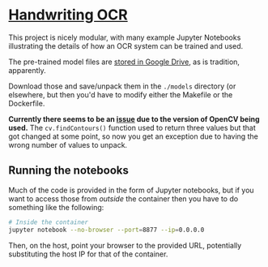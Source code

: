 
# [Handwriting OCR](https://github.com/Breta01/handwriting-ocr)

This project is nicely modular, with many example Jupyter Notebooks illustrating the details of how an OCR system can be trained and used.

The pre-trained model files are [stored in Google Drive](https://drive.google.com/file/d/1YbmsiJK3Wclfm6K8PrJuz-QROEKX1qis/view?usp=sharing), as is tradition, apparently.

Download those and save/unpack them in the `./models` directory (or elsewhere, but then you'd have to modify either the Makefile or the Dockerfile.

**Currently there seems to be an [issue](https://github.com/Breta01/handwriting-ocr/pull/133) due to the version of OpenCV being used.**
The `cv.findContours()` function used to return three values but that got changed at some point, so now you get an exception due to having the wrong number of values to unpack.


## Running the notebooks

Much of the code is provided in the form of Jupyter notebooks, but if you want to access those from *outside* the container then you have to do something like the following:

```bash
# Inside the container
jupyter notebook --no-browser --port=8877 --ip=0.0.0.0
```

Then, on the host, point your browser to the provided URL, potentially substituting the host IP for that of the container.
